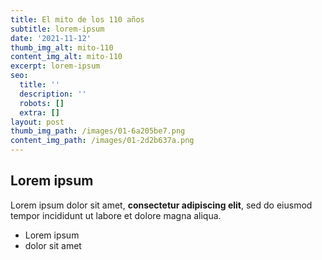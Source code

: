 ```yaml
---
title: El mito de los 110 años
subtitle: lorem-ipsum
date: '2021-11-12'
thumb_img_alt: mito-110
content_img_alt: mito-110
excerpt: lorem-ipsum
seo:
  title: ''
  description: ''
  robots: []
  extra: []
layout: post
thumb_img_path: /images/01-6a205be7.png
content_img_path: /images/01-2d2b637a.png
---
```

## Lorem ipsum

Lorem ipsum dolor sit amet, **consectetur adipiscing elit**, sed do eiusmod tempor incididunt ut labore et dolore magna aliqua.

- Lorem ipsum
- dolor sit amet